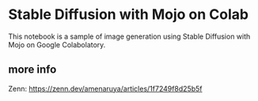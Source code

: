 # Stable Diffusion with Mojo on Colab

This notebook is a sample of image generation using Stable Diffusion with Mojo on Google Colabolatory.

## more info

Zenn: <https://zenn.dev/amenaruya/articles/1f7249f8d25b5f>
